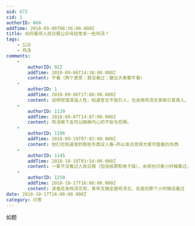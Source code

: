 ```yaml
---
aid: 672
cid: 1
authorID: 860
addTime: 2018-09-06T08:56:00.000Z
title: 如何看待人民日报公众号经常发一些鸡汤？
tags:
    - 公众
    - 鸡汤
comments:
    -
        authorID: 922
        addTime: 2018-09-06T14:38:00.000Z
        content: 不看（两个意思：我没看过；建议大家都不看）
    -
        authorID: 1
        addTime: 2018-09-06T17:08:00.000Z
        content: 说明党煤深谙人性，知道官文不吸引人，也会用鸡汤文来吸引某类人。
    -
        authorID: 1139
        addTime: 2018-09-07T14:07:00.000Z
        content: 鸡汤喝下去可以麻痹内心的不安与恐惧。
    -
        authorID: 1196
        addTime: 2018-09-19T07:02:00.000Z
        content: 他们也知道发的那些东西没人看~所以发点觉得大家可能看的东西
    -
        authorID: 1145
        addTime: 2018-10-18T01:54:00.000Z
        content: 一辈子没看过人民日报（包括纸质和电子版），央视也只是小时候看过， 现在基本回家电视都没怎么开过呢。
    -
        authorID: 1250
        addTime: 2018-10-17T16:00:00.000Z
        content: 读者还发鸡汤文呢，青年文摘全是鸡汤文。在座的那个小时候没看过
date: 2018-10-17T16:00:00.000Z
category: 问答
---
```


如题
